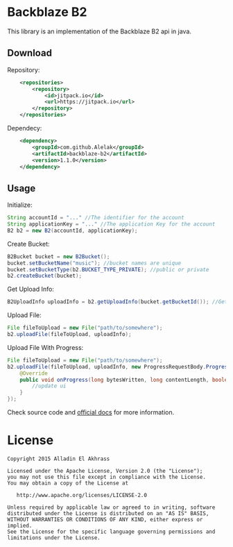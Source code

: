 Backblaze B2
============

This library is an implementation of the Backblaze B2 api in java.

Download
--------

Repository:
```xml
	<repositories>
		<repository>
		    <id>jitpack.io</id>
		    <url>https://jitpack.io</url>
		</repository>
	</repositories>
```

Dependecy: 
```xml
	<dependency>
	    <groupId>com.github.Alelak</groupId>
	    <artifactId>backblaze-b2</artifactId>
	    <version>1.1.0</version>
	</dependency>
```

Usage
-----
Initialize:
```java
String accountId = "..." //The identifier for the account
String applicationKey = "..." //The application Key for the account
B2 b2 = new B2(accountId, applicationKey);
```

Create Bucket:
```java
B2Bucket bucket = new B2Bucket();
bucket.setBucketName("music"); //bucket names are unique
bucket.setBucketType(b2.BUCKET_TYPE_PRIVATE); //public or private
b2.createBucket(bucket);
```

Get Upload Info:
```java
B2UploadInfo uploadInfo = b2.getUploadInfo(bucket.getBucketId()); //Get upload info for specific bucket
```

Upload File:
```java
File fileToUpload = new File("path/to/somewhere");
b2.uploadFile(fileToUpload, uploadInfo);

```
Upload File With Progress:
```java
File fileToUpload = new File("path/to/somewhere");
b2.uploadFile(fileToUpload, uploadInfo, new ProgressRequestBody.ProgressListener() {
    @Override
    public void onProgress(long bytesWritten, long contentLength, boolean done) {
        //update ui
    }
});
```

Check source code and [official docs](https://www.backblaze.com/b2/docs/) for more information.

License
=======

    Copyright 2015 Alladin El Akhrass

    Licensed under the Apache License, Version 2.0 (the "License");
    you may not use this file except in compliance with the License.
    You may obtain a copy of the License at

       http://www.apache.org/licenses/LICENSE-2.0

    Unless required by applicable law or agreed to in writing, software
    distributed under the License is distributed on an "AS IS" BASIS,
    WITHOUT WARRANTIES OR CONDITIONS OF ANY KIND, either express or implied.
    See the License for the specific language governing permissions and
    limitations under the License.